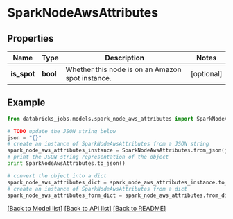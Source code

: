 # SparkNodeAwsAttributes


## Properties
Name | Type | Description | Notes
------------ | ------------- | ------------- | -------------
**is_spot** | **bool** | Whether this node is on an Amazon spot instance. | [optional] 

## Example

```python
from databricks_jobs.models.spark_node_aws_attributes import SparkNodeAwsAttributes

# TODO update the JSON string below
json = "{}"
# create an instance of SparkNodeAwsAttributes from a JSON string
spark_node_aws_attributes_instance = SparkNodeAwsAttributes.from_json(json)
# print the JSON string representation of the object
print SparkNodeAwsAttributes.to_json()

# convert the object into a dict
spark_node_aws_attributes_dict = spark_node_aws_attributes_instance.to_dict()
# create an instance of SparkNodeAwsAttributes from a dict
spark_node_aws_attributes_form_dict = spark_node_aws_attributes.from_dict(spark_node_aws_attributes_dict)
```
[[Back to Model list]](../README.md#documentation-for-models) [[Back to API list]](../README.md#documentation-for-api-endpoints) [[Back to README]](../README.md)


